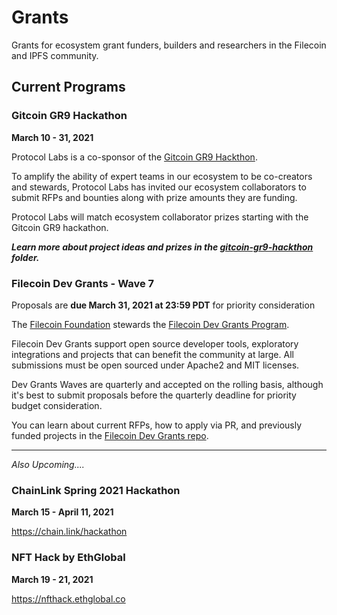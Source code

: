 # Grants

Grants for ecosystem grant funders, builders and researchers in the Filecoin and IPFS community.

## Current Programs

### Gitcoin GR9 Hackathon 

**March 10 - 31, 2021**

Protocol Labs is a co-sponsor of the [Gitcoin GR9 Hackthon](https://gitcoin.co/hackathon/gr9/).

To amplify the ability of expert teams in our ecosystem to be co-creators and stewards, Protocol Labs has invited our ecosystem collaborators to submit RFPs and bounties along with prize amounts they are funding.

Protocol Labs will match ecosystem collaborator prizes starting with the Gitcoin GR9 hackathon.

***Learn more about project ideas and prizes in the [gitcoin-gr9-hackthon]() folder.***

### Filecoin Dev Grants - Wave 7

Proposals are **due March 31, 2021 at 23:59 PDT** for priority consideration

The [Filecoin Foundation](https://fil.org/) stewards the [Filecoin Dev Grants Program](https://github.com/filecoin-project/devgrants).

Filecoin Dev Grants support open source developer tools, exploratory integrations and projects that can benefit the community at large. All submissions must be open sourced under Apache2 and MIT licenses.

Dev Grants Waves are quarterly and accepted on the rolling basis, although it's best to submit proposals before the quarterly deadline for priority budget consideration.

You can learn about current RFPs, how to apply via PR, and previously funded projects in the [Filecoin Dev Grants repo](https://github.com/filecoin-project/devgrants).

-------

*Also Upcoming....*

### ChainLink Spring 2021 Hackathon

**March 15 - April 11, 2021**

https://chain.link/hackathon

### NFT Hack by EthGlobal

**March 19 - 21, 2021**

https://nfthack.ethglobal.co